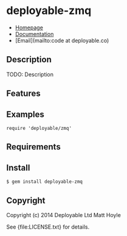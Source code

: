# deployable-zmq

* [Homepage](https://rubygems.org/gems/deployable-zmq)
* [Documentation](http://rubydoc.info/gems/deployable-zmq/frames)
* [Email](mailto:code at deployable.co)

## Description

TODO: Description

## Features

## Examples

    require 'deployable/zmq'

## Requirements

## Install

    $ gem install deployable-zmq

## Copyright

Copyright (c) 2014 Deployable Ltd Matt Hoyle

See {file:LICENSE.txt} for details.
